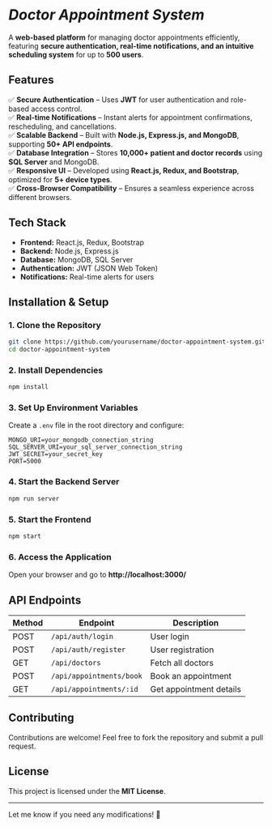 
# *Doctor Appointment System* 

A **web-based platform** for managing doctor appointments efficiently, featuring **secure authentication, real-time notifications, and an intuitive scheduling system** for up to **500 users**.  

## **Features**  
✅ **Secure Authentication** – Uses **JWT** for user authentication and role-based access control.  
✅ **Real-time Notifications** – Instant alerts for appointment confirmations, rescheduling, and cancellations.  
✅ **Scalable Backend** – Built with **Node.js, Express.js, and MongoDB**, supporting **50+ API endpoints**.  
✅ **Database Integration** – Stores **10,000+ patient and doctor records** using **SQL Server** and MongoDB.  
✅ **Responsive UI** – Developed using **React.js, Redux, and Bootstrap**, optimized for **5+ device types**.  
✅ **Cross-Browser Compatibility** – Ensures a seamless experience across different browsers.  

## **Tech Stack**  
- **Frontend:** React.js, Redux, Bootstrap  
- **Backend:** Node.js, Express.js  
- **Database:** MongoDB, SQL Server  
- **Authentication:** JWT (JSON Web Token)  
- **Notifications:** Real-time alerts for users  

## **Installation & Setup**  

### **1. Clone the Repository**  
```bash
git clone https://github.com/yourusername/doctor-appointment-system.git
cd doctor-appointment-system
```

### **2. Install Dependencies**  
```bash
npm install
```

### **3. Set Up Environment Variables**  
Create a `.env` file in the root directory and configure:  
```
MONGO_URI=your_mongodb_connection_string
SQL_SERVER_URI=your_sql_server_connection_string
JWT_SECRET=your_secret_key
PORT=5000
```

### **4. Start the Backend Server**  
```bash
npm run server
```

### **5. Start the Frontend**  
```bash
npm start
```

### **6. Access the Application**  
Open your browser and go to **http://localhost:3000/**  

## **API Endpoints**  
| Method | Endpoint           | Description |
|--------|-------------------|-------------|
| POST   | `/api/auth/login` | User login  |
| POST   | `/api/auth/register` | User registration |
| GET    | `/api/doctors` | Fetch all doctors |
| POST   | `/api/appointments/book` | Book an appointment |
| GET    | `/api/appointments/:id` | Get appointment details |

## **Contributing**  
Contributions are welcome! Feel free to fork the repository and submit a pull request.  

## **License**  
This project is licensed under the **MIT License**.  

---

Let me know if you need any modifications! 🚀
